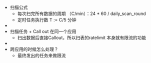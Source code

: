 - 扫描公式
	- 每次扫完所有数据的周期 （C/min）：24 * 60 / daily_scan_round
	- 定时任务执行数 T := C/5 分钟
-
- 扫描任务 + Call out 在同一个应用
	- 扫出数据后直接Callout，所以扫表的ratelimit 本身就有限流的功能
-
- 跨应用的时候怎么处理？
	- 最终发出的任务来做限流
